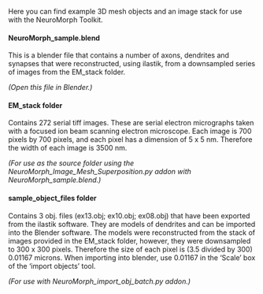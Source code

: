 Here you can find example 3D mesh objects and an image stack for use with the NeuroMorph Toolkit.


#### NeuroMorph_sample.blend
This is a blender file that contains a number of axons, dendrites and synapses that were reconstructed, using 
ilastik, from a downsampled series of images from the EM_stack folder.

*(Open this file in Blender.)*


#### EM_stack folder
Contains 272 serial tiff images. These are serial electron micrographs taken with a focused ion beam scanning electron microscope. Each image is
700 pixels by 700 pixels, and each pixel has a dimension of 5 x 5 nm. Therefore the width of each image is 3500 nm.  

*(For use as the source folder using the NeuroMorph_Image_Mesh_Superposition.py addon with NeuroMorph_sample.blend.)*


#### sample_object_files folder
Contains 3 obj. files (ex13.obj; ex10.obj; ex08.obj) that have been exported from the ilastik software. They are models of dendrites and can be imported 
into the Blender software. The models were reconstructed from the stack of images provided in the EM_stack folder, however, they were downsampled to 
300 x 300 pixels. Therefore the size of each pixel is (3.5 divided by 300) 0.01167 microns. When importing into blender, use 0.01167 in the ‘Scale’ box 
of the ‘import objects’ tool.

*(For use with NeuroMorph_import_obj_batch.py addon.)*
